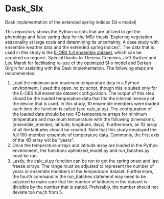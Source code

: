 # Dask_SIx
Dask implementation of the extended spring indices (SI-x model)

This repository shows the Python scripts that are utilized to get the phenology and false spring data for the MSc thesis 'Exploring vegetation seasonality at large scale and determining its uncertainty. A case study with ensemble weather data and the extended spring indices". The data that is used in this study is the [E-OBS full ensemble dataset](https://www.ecad.eu/download/ensembles/download.php), which can be acquired on request. Special thanks to Theresa Crimmins, Jeff Switzer and Lee Marsh for facilitating re-use of the optimized SI-x model and Serkan Girgin for assisting with the Dask implementation. The following steps are recommended:
1. Load the minimum and maximum temperature data in a Python environment. I used the open_nc.py script, though this is suited only for the E-OBS full ensemble dataset configuration. The output of this step should be the loaded temperature data that fits the internal memory of the device that is used. In this study, 10 ensemble members were loaded each time the function is called (see calc_si.py). The configuration of the loaded data should be two 4D temperature arrays for minimum temperature and maximum temperature with the following dimensions: [ensemble_member, latitude, longitude, days]. Furthermore, an 1D array of all the latitudes should be created. Note that this study employed the full 100-member ensemble of temperature data. Commonly, the first axis of the 4D array will be "years". 
2. Once the temperature arrays and latitude array are loaded in the Python environment, the functions optimized_model.py and run_batches.py must be run. 
3. Lastly, the calc_si.py function can be run to get the spring onset and last freeze arrays. The range must be adjusted to represent the number of years or ensemble members in the temperature dataset. Furthermore, the fourth command in the run_batches statement may need to be adjusted to make sure that the number of latitudes in the dataset is divisible by the number that is stated. Preferably, the number should not deviate too much from 5. 
